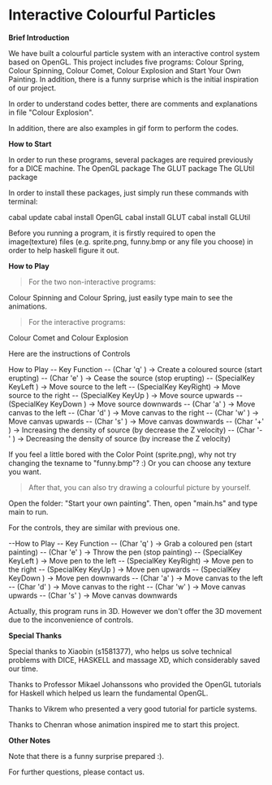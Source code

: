 Interactive Colourful Particles
=====

**Brief Introduction**

We have built a colourful particle system with an interactive control system based on OpenGL. This project includes five programs: Colour Spring, Colour Spinning, Colour Comet, Colour Explosion and Start Your Own Painting. In addition, there is a funny surprise which is the initial inspiration of our project.

In order to understand codes better, there are comments and explanations in file "Colour Explosion".

In addition, there are also examples in gif form to perform the codes.

**How to Start**

In order to run these programs, several packages are required previously for a DICE machine.
The OpenGL package
The GLUT package
The GLUtil package

In order to install these packages, just simply run these commands with terminal:

cabal update
cabal install OpenGL
cabal install GLUT
cabal install GLUtil

Before you running a program, it is firstly required to open the image(texture) files (e.g. sprite.png, funny.bmp or any file you choose) in order to help haskell figure it out.

**How to Play**

>For the two non-interactive programs:

Colour Spinning and Colour Spring, just easily type main to see the animations.

>For the interactive programs:

Colour Comet and Colour Explosion

Here are the instructions of Controls

How to Play
 --  Key            Function
 --  (Char 'q' ) -> Create a coloured source (start erupting)
 --  (Char 'e' ) -> Cease the source (stop erupting)
 --  (SpecialKey KeyLeft ) -> Move source to the left
 --  (SpecialKey KeyRight) -> Move source to the right
 --  (SpecialKey KeyUp   ) -> Move source upwards
 --  (SpecialKey KeyDown ) -> Move source downwards
 --  (Char 'a' ) -> Move canvas to the left
 --  (Char 'd' ) -> Move canvas to the right
 --  (Char 'w' ) -> Move canvas upwards
 --  (Char 's' ) -> Move canvas downwards
 --  (Char '+' ) -> Increasing the density of source (by decrease the Z velocity)
 --  (Char '-' ) -> Decreasing the density of source (by increase the Z velocity)

If you feel a little bored with the Color Point (sprite.png), why not try changing the texname to "funny.bmp"? :) Or you can choose any texture you want.

>After that, you can also try drawing a colourful picture by yourself.

Open the folder: "Start your own painting". Then, open "main.hs" and type main to run.

For the controls, they are similar with previous one.

--How to Play
--  Key            Function
--  (Char 'q' ) -> Grab a coloured pen (start painting)
--  (Char 'e' ) -> Throw the pen (stop painting)
--  (SpecialKey KeyLeft ) -> Move pen to the left
--  (SpecialKey KeyRight) -> Move pen to the right
--  (SpecialKey KeyUp   ) -> Move pen upwards
--  (SpecialKey KeyDown ) -> Move pen downwards
--  (Char 'a' ) -> Move canvas to the left
--  (Char 'd' ) -> Move canvas to the right
--  (Char 'w' ) -> Move canvas upwards
--  (Char 's' ) -> Move canvas downwards

Actually, this program runs in 3D. However we don't offer the 3D movement due to the inconvenience of controls.

**Special Thanks**

Special thanks to Xiaobin (s1581377), who helps us solve technical problems with DICE, HASKELL and massage XD, which considerably saved our time.

Thanks to Professor Mikael Johanssons who provided the OpenGL tutorials for Haskell which helped us learn the fundamental OpenGL.

Thanks to Vikrem who presented a very good tutorial for particle systems.

Thanks to Chenran whose animation inspired me to start this project.


**Other Notes**

Note that there is a funny surprise prepared :).

For further questions, please contact us.

